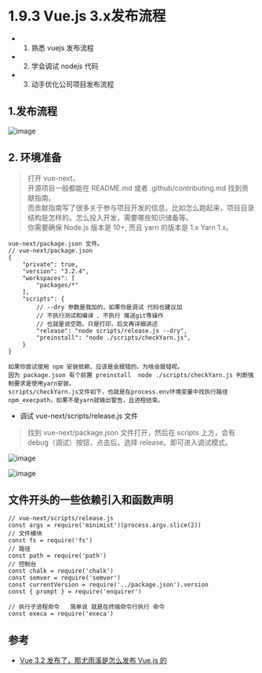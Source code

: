 
# 1.9.3 Vue.js 3.x发布流程

>
- 1. 熟悉 vuejs 发布流程
- 2. 学会调试 nodejs 代码
- 3. 动手优化公司项目发布流程

## 1.发布流程
![image](https://user-images.githubusercontent.com/17672815/130182307-cef87963-3324-49a4-b863-ec68df2d0edc.png)


## 2. 环境准备
>打开 vue-next，  
开源项目一般都能在 README.md 或者 .github/contributing.md 找到贡献指南。  
而贡献指南写了很多关于参与项目开发的信息。比如怎么跑起来，项目目录结构是怎样的。怎么投入开发，需要哪些知识储备等。  
你需要确保 Node.js 版本是 10+, 而且 yarn 的版本是 1.x Yarn 1.x。  

```
vue-next/package.json 文件。
// vue-next/package.json
{
    "private": true,
    "version": "3.2.4",
    "workspaces": [
        "packages/*"
    ],
    "scripts": {
        // --dry 参数是我加的，如果你是调试 代码也建议加
        // 不执行测试和编译 、不执行 推送git等操作
        // 也就是说空跑，只是打印，后文再详细讲述
        "release": "node scripts/release.js --dry",
        "preinstall": "node ./scripts/checkYarn.js",
    }
}

如果你尝试使用 npm 安装依赖，应该是会报错的。为啥会报错呢。
因为 package.json 有个前置 preinstall  node ./scripts/checkYarn.js 判断强制要求是使用yarn安装。
scripts/checkYarn.js文件如下，也就是在process.env环境变量中找执行路径npm_execpath，如果不是yarn就输出警告，且进程结束。
```
- 调试 vue-next/scripts/release.js 文件
>找到 vue-next/package.json 文件打开，然后在 scripts 上方，会有debug（调试）按钮，点击后，选择 release。即可进入调试模式。


![image](https://user-images.githubusercontent.com/17672815/130324164-e3a526ab-da4b-4742-8624-3fb4e829f61a.png)

![image](https://user-images.githubusercontent.com/17672815/130324182-67a844bf-d1c1-4bb1-8e68-65d5931253a6.png)



## 文件开头的一些依赖引入和函数声明
```
// vue-next/scripts/release.js
const args = require('minimist')(process.argv.slice(2))
// 文件模块
const fs = require('fs')
// 路径
const path = require('path')
// 控制台
const chalk = require('chalk')
const semver = require('semver')
const currentVersion = require('../package.json').version
const { prompt } = require('enquirer')

// 执行子进程命令   简单说 就是在终端命令行执行 命令
const execa = require('execa')
```




## 参考
- [Vue 3.2 发布了，那尤雨溪是怎么发布 Vue.js 的](https://juejin.cn/post/6997943192851054606)







